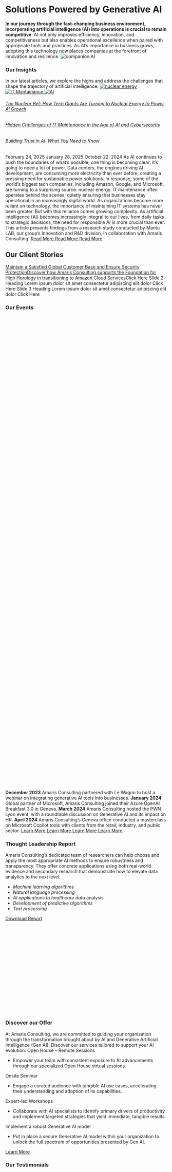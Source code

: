 # Solutions Powered by Generative AI
**In our journey through the fast-changing business environment, incorporating artificial intelligence (AI) into operations is crucial to remain competitive**.
AI not only improves efficiency, innovation, and competitiveness but also enables operational excellence when paired with appropriate tools and practices. As AI’s importance in business grows, adopting this technology now places companies at the forefront of innovation and resilience.
![companion AI](https://amaris.com/wp-content/uploads/2024/03/article-photo-18-768x512.png)
### Our Insights
In our latest articles, we explore the highs and address the challenges that shape the trajectory of artificial intelligence.
[ ![nuclear energy](https://amaris.com/wp-content/uploads/2025/02/AdobeStock_1144031289-1024x574.avif) ](https://amaris.com/insights/viewpoint/nuclear-energy-to-power-ai-growth/)
[ ![IT Mantainance](https://amaris.com/wp-content/uploads/2025/01/article-photo-19-png-e1741182639423-768x431.avif) ](https://amaris.com/insights/viewpoint/challenges-of-it-maintenance/)
[ ![AI](https://amaris.com/wp-content/uploads/2024/10/responsible-ai-1024x572.webp) ](https://amaris.com/insights/viewpoint/building-trust-in-ai-what-you-need-to-know/)
###### [The Nuclear Bet: How Tech Giants Are Turning to Nuclear Energy to Power AI Growth](https://amaris.com/insights/viewpoint/nuclear-energy-to-power-ai-growth/)
###### [Hidden Challenges of IT Maintenance in the Age of AI and Cybersecurity](https://amaris.com/insights/viewpoint/challenges-of-it-maintenance/)
###### [Building Trust in AI: What You Need to Know ](https://amaris.com/insights/viewpoint/building-trust-in-ai-what-you-need-to-know/)
February 24, 2025
January 28, 2025
October 22, 2024
As AI continues to push the boundaries of what’s possible, one thing is becoming clear: it’s going to need a lot of power. Data centers, the engines driving AI development, are consuming more electricity than ever before, creating a pressing need for sustainable power solutions. In response, some of the world’s biggest tech companies, including Amazon, Google, and Microsoft, are turning to a surprising source: nuclear energy.
IT maintenance often operates behind the scenes, quietly ensuring that businesses stay operational in an increasingly digital world. As organizations become more reliant on technology, the importance of maintaining IT systems has never been greater. But with this reliance comes growing complexity.
As artificial intelligence (AI) becomes increasingly integral to our lives, from daily tasks to strategic decisions, the need for responsible AI is more crucial than ever. This article presents findings from a research study conducted by Mantu LAB, our group’s Innovation and R&D division, in collaboration with Amaris Consulting. 
[ Read More ](https://amaris.com/insights/viewpoint/nuclear-energy-to-power-ai-growth/)
[ Read More ](https://amaris.com/insights/viewpoint/challenges-of-it-maintenance/)
[ Read More ](https://amaris.com/insights/viewpoint/building-trust-in-ai-what-you-need-to-know/)
## Our Client Stories
[Maintain a Satisfied Global Customer Base and Ensure Security ProtectionDiscover how Amaris Consulting supports the Foundation for High Horology in transitioning to Amazon Cloud ServicesClick Here](https://amaris.com/client-story/global-migration-project-horology/)
Slide 2 Heading
Lorem ipsum dolor sit amet consectetur adipiscing elit dolor
Click Here
Slide 3 Heading
Lorem ipsum dolor sit amet consectetur adipiscing elit dolor
Click Here
### Our Events
[ ![logo lewagon 1024x321 1](data:image/svg+xml,%3Csvg%20xmlns='http://www.w3.org/2000/svg'%20viewBox='0%200%20300%2094'%3E%3C/svg%3E) ](https://www.linkedin.com/posts/alexandre-malavaud-46668386_ravi-davoir-eu-lopportunit%C3%A9-danimer-hier-activity-7142785152979501056-cM8C?utm_source=share&utm_medium=member_desktop)
[ ![LOGO MICROSOFT](data:image/svg+xml,%3Csvg%20xmlns='http://www.w3.org/2000/svg'%20viewBox='0%200%20111%20150'%3E%3C/svg%3E) ](https://www.linkedin.com/posts/amaris_amarisconsulting-azureopenai-microsoftpartnership-activity-7155468714711101442-oKHn?utm_source=share&utm_medium=member_desktop)
[ ![PWNLYON](data:image/svg+xml,%3Csvg%20xmlns='http://www.w3.org/2000/svg'%20viewBox='0%200%20254%2090'%3E%3C/svg%3E) ](https://www.linkedin.com/posts/alexandre-malavaud-46668386_iagaeznaezrative-recrutement-ia-activity-7176859855180177409-rAgz?utm_source=share&utm_medium=member_desktop)
[ ![Microsoft Copilot 561Zs6](data:image/svg+xml,%3Csvg%20xmlns='http://www.w3.org/2000/svg'%20viewBox='0%200%20300%20273'%3E%3C/svg%3E) ](https://www.linkedin.com/posts/amaris_amarisconsulting-microsoftcopilot-artificialintelligence-activity-7186258370427781120-JDhQ?utm_source=share&utm_medium=member_desktop)
**December 2023**
Amaris Consulting partnered with Le Wagon to host a webinar on integrating generative AI tools into businesses.
**January 2024**
Global partner of Microsoft, Amaris Consulting joined their Azure OpenAI Breakfast 3.0 in Geneva.
**March 2024**
Amaris Consulting hosted the PWN Lyon event, with a roundtable discussion on Generative AI and its impact on HR.
**April 2024**
Amaris Consulting’s Geneva office conducted a masterclass on Microsoft Copilot tools with clients from the retail, industry, and public sector.
[ Learn More ](https://www.linkedin.com/posts/alexandre-malavaud-46668386_ravi-davoir-eu-lopportunit%C3%A9-danimer-hier-activity-7142785152979501056-cM8C?utm_source=share&utm_medium=member_desktop)
[ Learn More ](https://www.linkedin.com/posts/amaris_amarisconsulting-azureopenai-microsoftpartnership-activity-7155468714711101442-oKHn?utm_source=share&utm_medium=member_desktop)
[ Learn More ](https://www.linkedin.com/posts/alexandre-malavaud-46668386_iagaeznaezrative-recrutement-ia-activity-7176859855180177409-rAgz?utm_source=share&utm_medium=member_desktop)
[ Learn More ](https://www.linkedin.com/posts/amaris_amarisconsulting-microsoftcopilot-artificialintelligence-activity-7186258370427781120-JDhQ?utm_source=share&utm_medium=member_desktop)
### Thought Leadership Report
Amaris Consulting’s dedicated team of researchers can help choose and apply the most appropriate AI methods to ensure robustness and transparency. They offer concrete applications using both real-world evidence and secondary research that demonstrate how to elevate data analytics to the next level.
  * _Machine learning algorithms_
  *  _Natural language processing_
  *  _AI applications to healthcare data_ analysis
  *  _Development of predictive algorithms_
  *  _Text processing_


[ Download Report ](https://amaris.com/solutions-powered-by-generative-ai/#elementor-action%3Aaction%3Dpopup%3Aopen%26settings%3DeyJpZCI6IjQyMjg0MjEiLCJ0b2dnbGUiOmZhbHNlfQ%3D%3D)
![AC Thought Leadership mockup blue e1714722426474](data:image/svg+xml,%3Csvg%20xmlns='http://www.w3.org/2000/svg'%20viewBox='0%200%202048%201150'%3E%3C/svg%3E)
### Discover our Offer
At Amaris Consulting, we are committed to guiding your organization through the transformation brought about by AI and Generative Artificial Intelligence (Gen AI). Discover our services tailored to support your AI evolution:
Open House – Remote Sessions
  * Empower your team with consistent exposure to AI advancements through our specialized Open House virtual sessions.


Onsite Seminar
  * Engage a curated audience with tangible AI use cases, accelerating their understanding and adoption of its capabilities.


Expert-led Workshops
  * Collaborate with AI specialists to identify primary drivers of productivity and implement targeted strategies that yield immediate, tangible results.


Implement a robust Generative AI model
  * Put in place a secure Generative AI model within your organization to unlock the full spectrum of opportunities presented by Gen AI.


[ Learn More ](https://amaris.com/offer/generative-artificial-intelligence/)
### Our Testimonials
[![photo cahe jpg](data:image/svg+xml,%3Csvg%20xmlns='http://www.w3.org/2000/svg'%20viewBox='0%200%20726%20726'%3E%3C/svg%3E)](http://linkedin.com/in/cahê-kuczera-toporowicz-29005224)
[Cahê Kuczera Toporowicz](http://linkedin.com/in/cahê-kuczera-toporowicz-29005224) [Amaris Consulting Executive Vice President](http://linkedin.com/in/cahê-kuczera-toporowicz-29005224)
_[“By using AI, we can understand trends and patterns that were previously hidden in the data. This enables us to make more informed decisions, create more effective strategies for our business and automate many tasks, freeing up time to focus on more strategic assignments.💡”](https://www.linkedin.com/posts/cah%C3%AA-kuczera-toporowicz-29005224_generative-artificial-intelligence-activity-7135634520023650304-vN44?utm_source=share&utm_medium=member_desktop)_
[![photo abr jpg](data:image/svg+xml,%3Csvg%20xmlns='http://www.w3.org/2000/svg'%20viewBox='0%200%20800%20800'%3E%3C/svg%3E)](http://linkedin.com/in/arnaud-brizzi-40848a13)
[Arnaud Brizzi](http://linkedin.com/in/arnaud-brizzi-40848a13) [Amaris Consulting Deputy CEO & Amaris France CEO](http://linkedin.com/in/arnaud-brizzi-40848a13)
_[“Amaris Consulting took part in a round table discussion on the use of ChatGPT in human ressources functions. This participation confirms our position as an expert on the subject of artificial intelligence across all business sectors. 🤖”](https://www.linkedin.com/posts/arnaud-brizzi-40848a13_ia-amarisconsulting-iagaeznaezrative-activity-7177971751471992832-jyih?utm_source=share&utm_medium=member_desktop)_
## Meet our Expert
![1547390514191](data:image/svg+xml,%3Csvg%20xmlns='http://www.w3.org/2000/svg'%20viewBox='0%200%20150%20150'%3E%3C/svg%3E)
### Ronan LEVEQUE
  * rleveque@amaris.com
  * [ Linkedin ](https://www.linkedin.com/in/ronanleveque/)


## Get in touch
with our experts to kickstart your next project
[ Contact us ](https://amaris.com/solutions-powered-by-generative-ai/#elementor-action%3Aaction%3Dpopup%3Aopen%26settings%3DeyJpZCI6IjI4NTg1MDQiLCJ0b2dnbGUiOmZhbHNlfQ%3D%3D)
![Amaris Logo](data:image/svg+xml,%3Csvg%20xmlns='http://www.w3.org/2000/svg'%20viewBox='0%200%200%200'%3E%3C/svg%3E)
Amaris Consulting is your stepping stone to cross rivers of change, meet challenges, and achieve all your projects with success.
